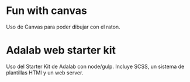 # Fun with canvas
Uso de Canvas para poder dibujar con el raton.
# Adalab web starter kit
Uso del Starter Kit de Adalab con node/gulp.
Incluye SCSS, un sistema de plantillas HTMl y un web server.

